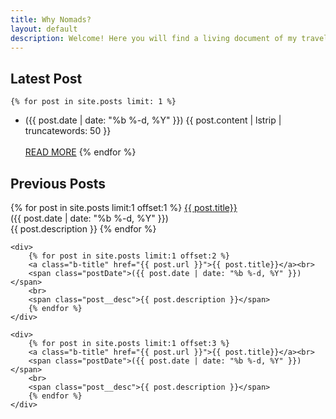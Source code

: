 ```yaml
---
title: Why Nomads?
layout: default
description: Welcome! Here you will find a living document of my travels.
---
```


<html>
<body>

<h2>Latest Post</h2>

<div class="current-post">

    {% for post in site.posts limit: 1 %}
   <ul>
       <li> 
        <span class="postDate">({{ post.date | date: "%b %-d, %Y" }})</span>
        <span class="post_expt"> {{ post.content | lstrip | truncatewords: 50 }} </span>
        <br>
        </li>
        <br><a class="button" href="{{ post.url }}">READ MORE</a>
    {% endfor %}
    
</ul>

</div>

<h2>Previous Posts</h2>

<section class="card-container">
    <div>
        {% for post in site.posts limit:1 offset:1 %}
        <a class="b-title" href="{{ post.url }}">{{ post.title}}</a><br>
        <span class="postDate">({{ post.date | date: "%b %-d, %Y" }})</span>
        <br>
        <span class="post__desc">{{ post.description }}</span>
        {% endfor %}
    </div>

    <div>
        {% for post in site.posts limit:1 offset:2 %}
        <a class="b-title" href="{{ post.url }}">{{ post.title}}</a><br>
        <span class="postDate">({{ post.date | date: "%b %-d, %Y" }})</span>
        <br>
        <span class="post__desc">{{ post.description }}</span>
        {% endfor %}
    </div>

    <div>
        {% for post in site.posts limit:1 offset:3 %}
        <a class="b-title" href="{{ post.url }}">{{ post.title}}</a><br>
        <span class="postDate">({{ post.date | date: "%b %-d, %Y" }})</span>
        <br>
        <span class="post__desc">{{ post.description }}</span>
        {% endfor %}
    </div>
</section>

</body>
</html>
